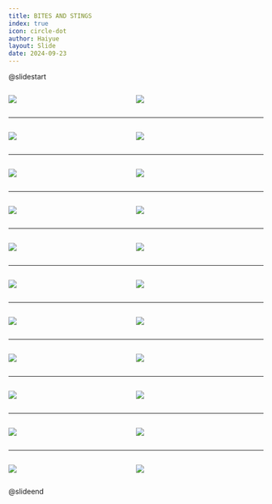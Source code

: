 ```yaml
---
title: BITES AND STINGS
index: true
icon: circle-dot
author: Haiyue
layout: Slide
date: 2024-09-23
---
```

 
@slidestart

<div style="display:flex">
<div style="flex:1">

![](https://raw.githubusercontent.com/yclord/reading/refs/heads/master/english/Level-S/BITES%20AND%20STINGS/001.webp)
</div>
<div style="flex:1">

![](https://raw.githubusercontent.com/yclord/reading/refs/heads/master/english/Level-S/BITES%20AND%20STINGS/002.webp)
</div>
</div>

---

<div style="display:flex">
<div style="flex:1">

![](https://raw.githubusercontent.com/yclord/reading/refs/heads/master/english/Level-S/BITES%20AND%20STINGS/003.webp)
</div>
<div style="flex:1">

![](https://raw.githubusercontent.com/yclord/reading/refs/heads/master/english/Level-S/BITES%20AND%20STINGS/004.webp)
</div>
</div>

---

<div style="display:flex">
<div style="flex:1">

![](https://raw.githubusercontent.com/yclord/reading/refs/heads/master/english/Level-S/BITES%20AND%20STINGS/005.webp)
</div>
<div style="flex:1">

![](https://raw.githubusercontent.com/yclord/reading/refs/heads/master/english/Level-S/BITES%20AND%20STINGS/006.webp)
</div>
</div>

---

<div style="display:flex">
<div style="flex:1">

![](https://raw.githubusercontent.com/yclord/reading/refs/heads/master/english/Level-S/BITES%20AND%20STINGS/007.webp)
</div>
<div style="flex:1">

![](https://raw.githubusercontent.com/yclord/reading/refs/heads/master/english/Level-S/BITES%20AND%20STINGS/008.webp)
</div>
</div>

---

<div style="display:flex">
<div style="flex:1">

![](https://raw.githubusercontent.com/yclord/reading/refs/heads/master/english/Level-S/BITES%20AND%20STINGS/009.webp)
</div>
<div style="flex:1">

![](https://raw.githubusercontent.com/yclord/reading/refs/heads/master/english/Level-S/BITES%20AND%20STINGS/010.webp)
</div>
</div>

---

<div style="display:flex">
<div style="flex:1">

![](https://raw.githubusercontent.com/yclord/reading/refs/heads/master/english/Level-S/BITES%20AND%20STINGS/011.webp)
</div>
<div style="flex:1">

![](https://raw.githubusercontent.com/yclord/reading/refs/heads/master/english/Level-S/BITES%20AND%20STINGS/012.webp)
</div>
</div>

---

<div style="display:flex">
<div style="flex:1">

![](https://raw.githubusercontent.com/yclord/reading/refs/heads/master/english/Level-S/BITES%20AND%20STINGS/013.webp)
</div>
<div style="flex:1">

![](https://raw.githubusercontent.com/yclord/reading/refs/heads/master/english/Level-S/BITES%20AND%20STINGS/014.webp)
</div>
</div>

---

<div style="display:flex">
<div style="flex:1">

![](https://raw.githubusercontent.com/yclord/reading/refs/heads/master/english/Level-S/BITES%20AND%20STINGS/015.webp)
</div>
<div style="flex:1">

![](https://raw.githubusercontent.com/yclord/reading/refs/heads/master/english/Level-S/BITES%20AND%20STINGS/016.webp)
</div>
</div>

---

<div style="display:flex">
<div style="flex:1">

![](https://raw.githubusercontent.com/yclord/reading/refs/heads/master/english/Level-S/BITES%20AND%20STINGS/017.webp)
</div>
<div style="flex:1">

![](https://raw.githubusercontent.com/yclord/reading/refs/heads/master/english/Level-S/BITES%20AND%20STINGS/018.webp)
</div>
</div>

---

<div style="display:flex">
<div style="flex:1">

![](https://raw.githubusercontent.com/yclord/reading/refs/heads/master/english/Level-S/BITES%20AND%20STINGS/019.webp)
</div>
<div style="flex:1">

![](https://raw.githubusercontent.com/yclord/reading/refs/heads/master/english/Level-S/BITES%20AND%20STINGS/020.webp)
</div>
</div>

---

<div style="display:flex">
<div style="flex:1">

![](https://raw.githubusercontent.com/yclord/reading/refs/heads/master/english/Level-S/BITES%20AND%20STINGS/021.webp)
</div>
<div style="flex:1">

![](https://raw.githubusercontent.com/yclord/reading/refs/heads/master/english/Level-S/BITES%20AND%20STINGS/022.webp)
</div>
</div>

@slideend